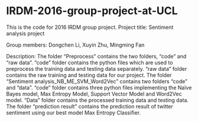 # IRDM-2016-group-project-at-UCL
This is the code for 2016 IRDM group project.
Project title: Sentiment analysis project

Group members: Dongchen Li, Xuyin Zhu, Mingming Fan

Description:
The folder “Preprocess” contains the two folders, “code” and “raw data”. “code” folder contains the python files which are used to preprocess the training data and testing data separately. “raw data” folder contains the raw training and testing data for our project.
The folder “Sentiment analysis_NB_ME_SVM_Word2Vec” contains two folders “code” and “data”. “code” folder contains three python files implementing the Naïve Bayes model, Max Entropy Model, Support Vector Model and Word2Vec model. “Data” folder contains the processed training data and testing data.
The folder “prediction result” contains the prediction result of twitter sentiment using our best model Max Entropy Classifier.

